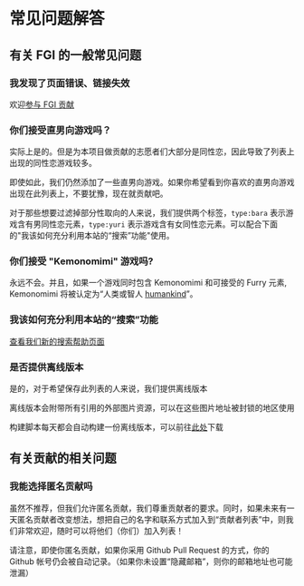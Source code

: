 # 常见问题解答

## 有关 FGI 的一般常见问题

### 我发现了页面错误、链接失效

欢迎[参与 FGI 贡献](https://github.com/FurryGamesIndex/games/blob/master/doc/Contribute.zh-cn.md)

### 你们接受直男向游戏吗？

实际上是的。但是为本项目做贡献的志愿者们大部分是同性恋，因此导致了列表上出现的同性恋游戏较多。

即使如此，我们仍然添加了一些直男向游戏。如果你希望看到你喜欢的直男向游戏出现在此列表上，不要犹豫，现在就贡献吧。

对于那些想要过滤掉部分性取向的人来说，我们提供两个标签，`type:bara` 表示游戏含有男同性恋元素，`type:yuri` 表示游戏含有女同性恋元素。可以配合下面的"我该如何充分利用本站的“搜索”功能"使用。

### 你们接受 "Kemonomimi" 游戏吗?

永远不会。并且，如果一个游戏同时包含 Kemonomimi 和可接受的 Furry 元素, Kemonomimi 将被认定为“人类或智人 [humankind](https://furrygames.top/en/search.html?tagx?male:humankind%20or%20female:humankind)”。

### 我该如何充分利用本站的“搜索”功能

<a href="search_help.html">查看我们新的搜索帮助页面</a>

### 是否提供离线版本

是的，对于希望保存此列表的人来说，我们提供离线版本

离线版本会附带所有引用的外部图片资源，可以在这些图片地址被封锁的地区使用

构建脚本每天都会自动构建一份离线版本，可以前往[此处](https://github.com/FurryGamesIndex/games/releases/tag/_gh_assets)下载

## 有关贡献的相关问题

### 我能选择匿名贡献吗

虽然不推荐，但我们允许匿名贡献，我们尊重贡献者的要求。同时，如果未来有一天匿名贡献者改变想法，想把自己的名字和联系方式加入到“贡献者列表”中，则我们非常欢迎，随时可以将他们（你们）加入列表！

请注意，即使你匿名贡献，如果你采用 Github Pull Request 的方式，你的 Github 帐号仍会被自动记录。（如果你未设置“隐藏邮箱”，则你的邮箱地址也可能泄漏）

